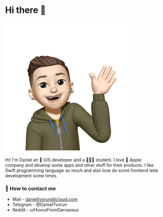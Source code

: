 # Hi there 👋

![My image](mediafiles/05595cb6dd1d3c2750ec185f9ec3c5d2-sticker.PNG)

Hi! I'm Daniel an 🔨 iOS developer and a 👨🏻‍💻 student. I love 🍏 Apple company and develop some apps and other stuff for their products. I like Swift programming language so much and also love do some frontend web development some times.

### 💬 How to contact me
- Mail - danieltvorun@icloud.com
- Telegram - @DanielTvorun
- Reddit - u/HuvosFromDarnassus
